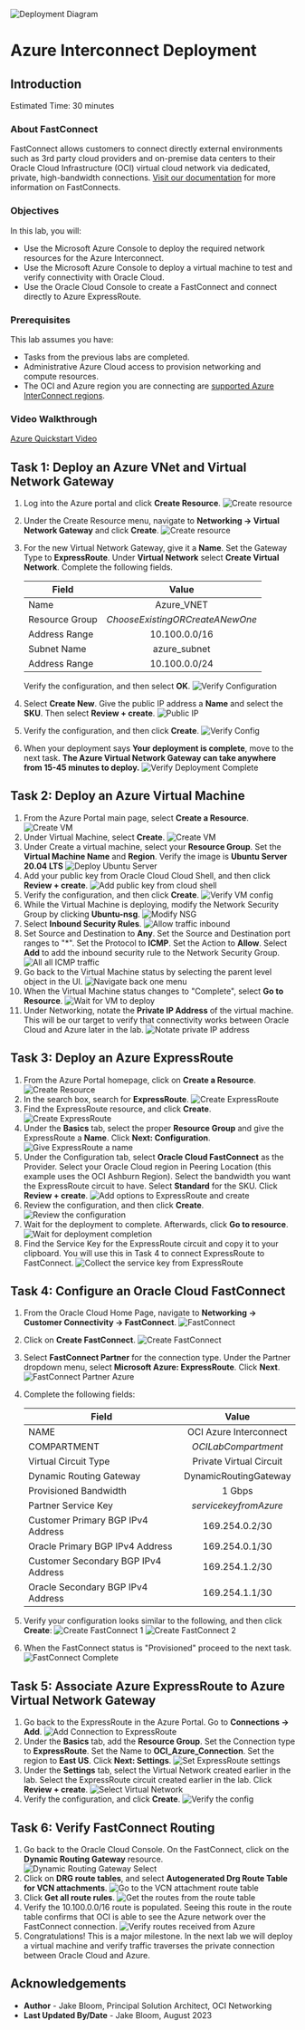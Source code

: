 ![Deployment Diagram](images/azure_interconnect/topology-interconnect.png)

# Azure Interconnect Deployment

## Introduction

Estimated Time: 30 minutes

### About FastConnect

FastConnect allows customers to connect directly external environments such as 3rd party cloud providers and on-premise data centers to their Oracle Cloud Infrastructure (OCI) virtual cloud network via dedicated, private, high-bandwidth connections. [Visit our documentation](https://docs.oracle.com/en-us/iaas/Content/Network/Tasks/Overview_of_VCNs_and_Subnets.htm) for more information on FastConnects.

### Objectives

In this lab, you will:

* Use the Microsoft Azure Console to deploy the required network resources for the Azure Interconnect.
* Use the Microsoft Azure Console to deploy a virtual machine to test and verify connectivity with Oracle Cloud.
* Use the Oracle Cloud Console to create a FastConnect and connect directly to Azure ExpressRoute.

### Prerequisites

This lab assumes you have:

* Tasks from the previous labs are completed.
* Administrative Azure Cloud access to provision networking and compute resources.
* The OCI and Azure region you are connecting are [supported Azure InterConnect regions](https://learn.microsoft.com/en-us/azure/virtual-machines/workloads/oracle/oracle-oci-overview#region-availability).

### Video Walkthrough

[Azure Quickstart Video](youtube:97dyUveTasQ:large)

## Task 1: Deploy an Azure VNet and Virtual Network Gateway

1. Log into the Azure portal and click **Create Resource**.
    ![Create resource](images/azure_interconnect/vnet-gw-1.png)
2. Under the Create Resource menu, navigate to **Networking -> Virtual Network Gateway** and click **Create**.
    ![Create resource](images/azure_interconnect/vnet-gw-2.png)
3. For the new Virtual Network Gateway, give it a **Name**. Set the Gateway Type to **ExpressRoute**. Under **Virtual Network** select **Create Virtual Network**. Complete the following fields.

    |                  **Field**              |    **Value**  |
    |----------------------------------------|:------------:|
    |Name |    Azure_VNET    |
    |Resource Group |  _ChooseExistingORCreateANewOne_    |
    |Address Range|    10.100.0.0/16    |
    |Subnet Name|  azure_subnet  |
    |Address Range|  10.100.0.0/24  |

    Verify the configuration, and then select **OK**.
    ![Verify Configuration](images/azure_interconnect/vnet-gw-3.png)
4. Select **Create New**. Give the public IP address a **Name** and select the **SKU**. Then select **Review + create**.
    ![Public IP](images/azure_interconnect/vnet-gw-4.png)
5. Verify the configuration, and then click **Create**.
    ![Verify Config](images/azure_interconnect/vnet-gw-5.png)
6. When your deployment says **Your deployment is complete**, move to the next task. **The Azure Virtual Network Gateway can take anywhere from 15-45 minutes to deploy.**
    ![Verify Deployment Complete](images/azure_interconnect/vnet-gw-6.png)

## Task 2: Deploy an Azure Virtual Machine

1. From the Azure Portal main page, select **Create a Resource**.
    ![Create VM](images/azure_interconnect/azure-vm-1.png)
2. Under Virtual Machine, select **Create**.
    ![Create VM](images/azure_interconnect/azure-vm-2.png)
3. Under Create a virtual machine, select your **Resource Group**. Set the **Virtual Machine Name** and **Region**. Verify the image is **Ubuntu Server 20.04 LTS**
    ![Deploy Ubuntu Server](images/azure_interconnect/azure-vm-3.png)
4. Add your public key from Oracle Cloud Cloud Shell, and then click **Review + create**.
    ![Add public key from cloud shell](images/azure_interconnect/azure-vm-4.png)
5. Verify the configuration, and then click **Create**.
    ![Verify VM config](images/azure_interconnect/azure-vm-5.png)
6. While the Virtual Machine is deploying, modify the Network Security Group by clicking **Ubuntu-nsg**.
    ![Modify NSG](images/azure_interconnect/azure-vm-6.png)
7. Select **Inbound Security Rules**.
    ![Allow traffic inbound](images/azure_interconnect/azure-vm-7.png)
8. Set Source and Destination to **Any**. Set the Source and Destination port ranges to "*". Set the Protocol to **ICMP**. Set the Action to **Allow**. Select **Add** to add the inbound security rule to the Network Security Group.
    ![All all ICMP traffic](images/azure_interconnect/azure-vm-8.png)
9. Go back to the Virtual Machine status by selecting the parent level object in the UI.
    ![Navigate back one menu](images/azure_interconnect/azure-vm-9.png)
10. When the Virtual Machine status changes to "Complete", select **Go to Resource**.
    ![Wait for VM to deploy](images/azure_interconnect/azure-vm-10.png)
11. Under Networking, notate the **Private IP Address** of the virtual machine. This will be our target to verify that connectivity works between Oracle Cloud and Azure later in the lab.
    ![Notate private IP address](images/azure_interconnect/azure-vm-11.png)

## Task 3: Deploy an Azure ExpressRoute

1. From the Azure Portal homepage, click on **Create a Resource**.
    ![Create Resource](images/azure_interconnect/expressroute-1.png)
2. In the search box, search for **ExpressRoute**.
    ![Create ExpressRoute](images/azure_interconnect/expressroute-2.png)
3. Find the ExpressRoute resource, and click **Create**.
    ![Create ExpressRoute](images/azure_interconnect/expressroute-3.png)
4. Under the **Basics** tab, select the proper **Resource Group** and give the ExpressRoute a **Name**. Click **Next: Configuration**.
    ![Give ExpressRoute a name](images/azure_interconnect/expressroute-4.png)
5. Under the Configuration tab, select **Oracle Cloud FastConnect** as the Provider. Select your Oracle Cloud region in Peering Location (this example uses the OCI Ashburn Region). Select the bandwidth you want the ExpressRoute circuit to have. Select **Standard** for the SKU. Click **Review + create**.
    ![Add options to ExpressRoute and create](images/azure_interconnect/expressroute-5.png)
6. Review the configuration, and then click **Create**.
    ![Review the configuration](images/azure_interconnect/expressroute-6.png)
7. Wait for the deployment to complete. Afterwards, click **Go to resource**.
    ![Wait for deployment completion](images/azure_interconnect/expressroute-7.png)
8. Find the Service Key for the ExpressRoute circuit and copy it to your clipboard. You will use this in Task 4 to connect ExpressRoute to FastConnect.
    ![Collect the service key from ExpressRoute](images/azure_interconnect/expressroute-8.png)

## Task 4: Configure an Oracle Cloud FastConnect

1. From the Oracle Cloud Home Page, navigate to **Networking -> Customer Connectivity -> FastConnect**.
    ![FastConnect](images/azure_interconnect/fastconnect-1.png)
2. Click on **Create FastConnect**.
    ![Create FastConnect](images/azure_interconnect/fastconnect-2.png)
3. Select **FastConnect Partner** for the connection type. Under the Partner dropdown menu, select **Microsoft Azure: ExpressRoute**. Click **Next**.
    ![FastConnect Partner Azure](images/azure_interconnect/fastconnect-3.png)
4. Complete the following fields:

    |                  **Field**              |    **Value**  |
    |----------------------------------------|:------------:|
    |NAME |    OCI Azure Interconnect    |
    |COMPARTMENT |  _OCILabCompartment_    |
    |Virtual Circuit Type|    Private Virtual Circuit    |
    |Dynamic Routing Gateway|  DynamicRoutingGateway  |
    |Provisioned Bandwidth|    1 Gbps    |
    |Partner Service Key|    _servicekeyfromAzure_    |
    |Customer Primary BGP IPv4 Address|    169.254.0.2/30    |
    |Oracle Primary BGP IPv4 Address|    169.254.0.1/30    |
    |Customer Secondary BGP IPv4 Address|    169.254.1.2/30    |
    |Oracle Secondary BGP IPv4 Address|    169.254.1.1/30   |

5. Verify your configuration looks similar to the following, and then click **Create**:
    ![Create FastConnect 1](images/azure_interconnect/fastconnect-4.png)
    ![Create FastConnect 2](images/azure_interconnect/fastconnect-5.png)
6. When the FastConnect status is "Provisioned" proceed to the next task.
    ![FastConnect Complete](images/azure_interconnect/fastconnect-6.png)

## Task 5: Associate Azure ExpressRoute to Azure Virtual Network Gateway

1. Go back to the ExpressRoute in the Azure Portal. Go to **Connections -> Add**.
    ![Add Connection to ExpressRoute](images/azure_interconnect/expressroute-9.png)
2. Under the **Basics** tab, add the **Resource Group**. Set the Connection type to **ExpressRoute**. Set the Name to **OCI\_Azure_Connection**. Set the region to **East US**. Click **Next: Settings**.
    ![Set ExpressRoute settings](images/azure_interconnect/expressroute-10.png)
3. Under the **Settings** tab, select the Virtual Network created earlier in the lab. Select the ExpressRoute circuit created earlier in the lab. Click **Review + create**.
    ![Select Virtual Network](images/azure_interconnect/expressroute-11.png)
4. Verify the configuration, and click **Create**.
    ![Verify the config](images/azure_interconnect/expressroute-12.png)

## Task 6: Verify FastConnect Routing

1. Go back to the Oracle Cloud Console. On the FastConnect, click on the **Dynamic Routing Gateway** resource.
    ![Dynamic Routing Gateway Select](images/azure_interconnect/fastconnect-7.png)
2. Click on **DRG route tables**, and select **Autogenerated Drg Route Table for VCN attachments**.
    ![Go to the VCN attachment route table](images/azure_interconnect/fastconnect-8.png)
3. Click **Get all route rules**.
    ![Get the routes from the route table](images/azure_interconnect/fastconnect-9.png)
4. Verify the 10.100.0.0/16 route is populated. Seeing this route in the route table confirms that OCI is able to see the Azure network over the FastConnect connection.
    ![Verify routes received from Azure](images/azure_interconnect/fastconnect-10.png)
5. Congratulations! This is a major milestone. In the next lab we will deploy a virtual machine and verify traffic traverses the private connection between Oracle Cloud and Azure.

## Acknowledgements

* **Author** - Jake Bloom, Principal Solution Architect, OCI Networking
* **Last Updated By/Date** - Jake Bloom, August 2023